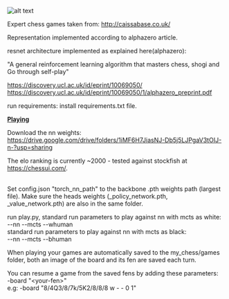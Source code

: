 
![alt text](https://media.licdn.com/dms/image/sync/D4D27AQGlB1bsrSDJbQ/articleshare-shrink_800/0/1697123995922?e=1697731200&v=beta&t=WI0w5sSiM9IIbFGFJMpDs5q-fhLThIDm2Ev0bEWmn_s)

Expert chess games taken from:
http://caissabase.co.uk/

Representation implemented according to alphazero article.

resnet architecture implemented as explained here(alphazero):

"A general reinforcement learning algorithm that
masters chess, shogi and Go through self-play"

https://discovery.ucl.ac.uk/id/eprint/10069050/
https://discovery.ucl.ac.uk/id/eprint/10069050/1/alphazero_preprint.pdf

run requirements:
install requirements.txt file.

<b><u>Playing</u></b>

Download the nn weights:<br>
https://drive.google.com/drive/folders/1iMF6H7JiasNJ-Db5j5LJPgaV3tOIJ-n-?usp=sharing

The elo ranking is currently ~2000 - tested against stockfish at https://chessui.com/.

<br>Set config.json "torch_nn_path" to the backbone .pth weights path (largest file).
Make sure the heads weights (_policy_network.pth, _value_network.pth)
are also in the same folder.

run play.py, standard run parameters to play against nn with mcts as white:<br>
--nn --mcts --whuman<br>
standard run parameters to play against nn with mcts as black:<br>
--nn --mcts --bhuman<br>

When playing your games are automatically saved to the my_chess/games folder, both an image of the board and its fen
are saved each turn.

You can resume a game from the saved fens by adding these parameters:<br>
-board  "&lt;your-fen&gt;"<br>
e.g:
-board  "8/4Q3/8/7k/5K2/8/8/8 w - - 0 1"
